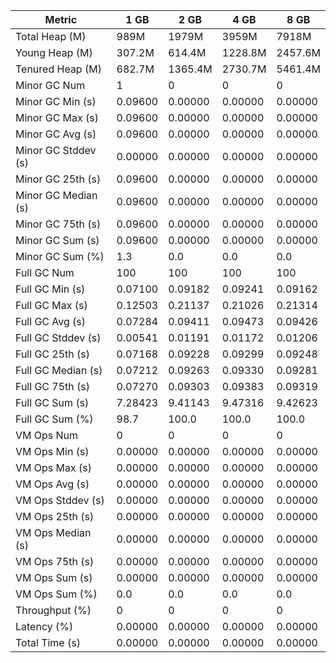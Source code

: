 | Metric | 1 GB | 2 GB | 4 GB | 8 GB |
|------|----|----|----|----|
| Total Heap (M) | 989M | 1979M | 3959M | 7918M |
| Young Heap (M) | 307.2M | 614.4M | 1228.8M | 2457.6M |
| Tenured Heap (M) | 682.7M | 1365.4M | 2730.7M | 5461.4M |
| Minor GC Num | 1 | 0 | 0 | 0 |
| Minor GC Min (s) | 0.09600 | 0.00000 | 0.00000 | 0.00000 |
| Minor GC Max (s) | 0.09600 | 0.00000 | 0.00000 | 0.00000 |
| Minor GC Avg (s) | 0.09600 | 0.00000 | 0.00000 | 0.00000 |
| Minor GC Stddev (s) | 0.00000 | 0.00000 | 0.00000 | 0.00000 |
| Minor GC 25th (s) | 0.09600 | 0.00000 | 0.00000 | 0.00000 |
| Minor GC Median (s) | 0.09600 | 0.00000 | 0.00000 | 0.00000 |
| Minor GC 75th (s) | 0.09600 | 0.00000 | 0.00000 | 0.00000 |
| Minor GC Sum (s) | 0.09600 | 0.00000 | 0.00000 | 0.00000 |
| Minor GC Sum (%) | 1.3 | 0.0 | 0.0 | 0.0 |
| Full GC Num | 100 | 100 | 100 | 100 |
| Full GC Min (s) | 0.07100 | 0.09182 | 0.09241 | 0.09162 |
| Full GC Max (s) | 0.12503 | 0.21137 | 0.21026 | 0.21314 |
| Full GC Avg (s) | 0.07284 | 0.09411 | 0.09473 | 0.09426 |
| Full GC Stddev (s) | 0.00541 | 0.01191 | 0.01172 | 0.01206 |
| Full GC 25th (s) | 0.07168 | 0.09228 | 0.09299 | 0.09248 |
| Full GC Median (s) | 0.07212 | 0.09263 | 0.09330 | 0.09281 |
| Full GC 75th (s) | 0.07270 | 0.09303 | 0.09383 | 0.09319 |
| Full GC Sum (s) | 7.28423 | 9.41143 | 9.47316 | 9.42623 |
| Full GC Sum (%) | 98.7 | 100.0 | 100.0 | 100.0 |
| VM Ops Num | 0 | 0 | 0 | 0 |
| VM Ops Min (s) | 0.00000 | 0.00000 | 0.00000 | 0.00000 |
| VM Ops Max (s) | 0.00000 | 0.00000 | 0.00000 | 0.00000 |
| VM Ops Avg (s) | 0.00000 | 0.00000 | 0.00000 | 0.00000 |
| VM Ops Stddev (s) | 0.00000 | 0.00000 | 0.00000 | 0.00000 |
| VM Ops 25th (s) | 0.00000 | 0.00000 | 0.00000 | 0.00000 |
| VM Ops Median (s) | 0.00000 | 0.00000 | 0.00000 | 0.00000 |
| VM Ops 75th (s) | 0.00000 | 0.00000 | 0.00000 | 0.00000 |
| VM Ops Sum (s) | 0.00000 | 0.00000 | 0.00000 | 0.00000 |
| VM Ops Sum (%) | 0.0 | 0.0 | 0.0 | 0.0 |
| Throughput (%) | 0 | 0 | 0 | 0 |
| Latency (%) | 0.00000 | 0.00000 | 0.00000 | 0.00000 |
| Total Time (s) | 0.00000 | 0.00000 | 0.00000 | 0.00000 |
